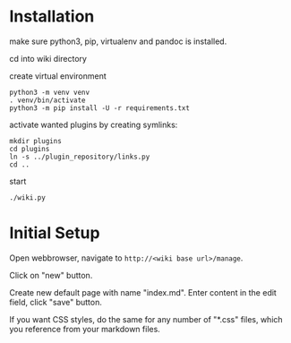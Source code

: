 # Installation

make sure python3, pip, virtualenv and pandoc is installed.

cd into wiki directory

create virtual environment

    python3 -m venv venv
    . venv/bin/activate
    python3 -m pip install -U -r requirements.txt

activate wanted plugins by creating symlinks:

    mkdir plugins
    cd plugins
    ln -s ../plugin_repository/links.py
    cd ..

start

    ./wiki.py


# Initial Setup

Open webbrowser, navigate to `http://<wiki base url>/manage`.

Click on "new" button.

Create new default page with name "index.md". Enter content in the edit field, click "save" button.

If you want CSS styles, do the same for any number of "\*.css" files, which you reference from your markdown files.
